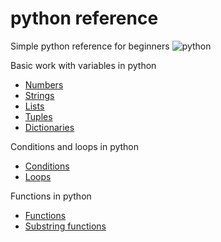 # python reference

Simple python reference for beginners
![python](https://github.com/rurtubia/pythonVariables/blob/master/img/python-logo.png)

Basic work with variables in python

* [Numbers](numbers.py)
* [Strings](strings.py)
* [Lists](lists.py)
* [Tuples](tuples.py)
* [Dictionaries](dictionaries.py)

Conditions and loops in python

* [Conditions](conditionals.py)
* [Loops](loops.py)

Functions in python
* [Functions](functions.py)
* [Substring functions](functions_substring.py)
